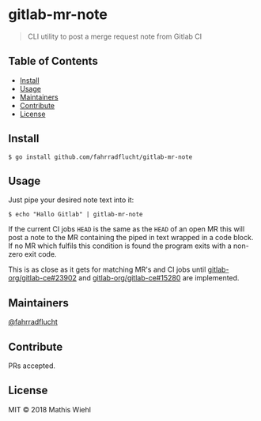 # gitlab-mr-note

> CLI utility to post a merge request note from Gitlab CI

## Table of Contents

- [Install](#install)
- [Usage](#usage)
- [Maintainers](#maintainers)
- [Contribute](#contribute)
- [License](#license)

## Install

```
$ go install github.com/fahrradflucht/gitlab-mr-note
```

## Usage
Just pipe your desired note text into it:

```
$ echo "Hallo Gitlab" | gitlab-mr-note
```

If the current CI jobs `HEAD` is the same as the `HEAD` of an open MR this
will post a note to the MR containing the piped in text wrapped in a code
block. If no MR which fulfils this condition is found the program exits with
a non-zero exit code.

This is as close as it gets for matching MR's and CI jobs until
[gitlab-org/gitlab-ce#23902](https://gitlab.com/gitlab-org/gitlab-ce/issues/23902)
and
[gitlab-org/gitlab-ce#15280](https://gitlab.com/gitlab-org/gitlab-ce/issues/15280)
are implemented.

## Maintainers

[@fahrradflucht](https://github.com/fahrradflucht)

## Contribute

PRs accepted.

## License

MIT © 2018 Mathis Wiehl
